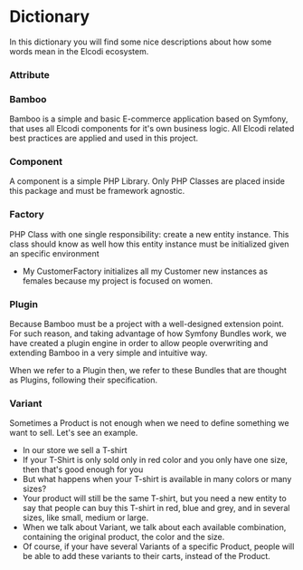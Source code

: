 # Dictionary

In this dictionary you will find some nice descriptions about how some words
mean in the Elcodi ecosystem.

### Attribute



### Bamboo

Bamboo is a simple and basic E-commerce application based on Symfony, that uses
all Elcodi components for it's own business logic. All Elcodi related best 
practices are applied and used in this project.

### Component

A component is a simple PHP Library. Only PHP Classes are placed inside this 
package and must be framework agnostic.

### Factory

PHP Class with one single responsibility: create a new entity instance. This
class should know as well how this entity instance must be initialized given
an specific environment

- My CustomerFactory initializes all my Customer new instances as females 
  because my project is focused on women.

### Plugin

Because Bamboo must be a project with a well-designed extension point. For such
reason, and taking advantage of how Symfony Bundles work, we have created a 
plugin engine in order to allow people overwriting and extending Bamboo in a
very simple and intuitive way.

When we refer to a Plugin then, we refer to these Bundles that are thought as 
Plugins, following their specification.

### Variant

Sometimes a Product is not enough when we need to define something we want to 
sell. Let's see an example.

* In our store we sell a T-shirt
* If your T-Shirt is only sold only in red color and you only have one size, 
  then that's good enough for you
* But what happens when your T-shirt is available in many colors or many sizes?
* Your product will still be the same T-shirt, but you need a new entity to say
  that people can buy this T-shirt in red, blue and grey, and in several sizes,
  like small, medium or large.
* When we talk about Variant, we talk about each available combination, 
  containing the original product, the color and the size.
* Of course, if your have several Variants of a specific Product, people will be
  able to add these variants to their carts, instead of the Product.
